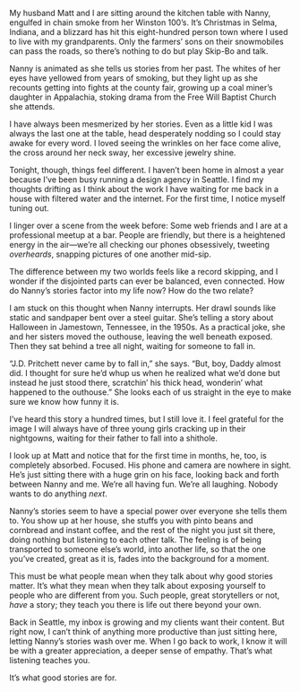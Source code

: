 My husband Matt and I are sitting around the kitchen table with Nanny, engulfed in chain smoke from her Winston 100’s. It’s Christmas in Selma, Indiana, and a blizzard has hit this eight-hundred person town where I used to live with my grandparents. Only the farmers’ sons on their snowmobiles can pass the roads, so there’s nothing to do but play Skip-Bo and talk.

Nanny is animated as she tells us stories from her past. The whites of her eyes have yellowed from years of smoking, but they light up as she recounts getting into fights at the county fair, growing up a coal miner’s daughter in Appalachia, stoking drama from the Free Will Baptist Church she attends.

I have always been mesmerized by her stories. Even as a little kid I was always the last one at the table, head desperately nodding so I could stay awake for every word. I loved seeing the wrinkles on her face come alive, the cross around her neck sway, her excessive jewelry shine.

Tonight, though, things feel different. I haven’t been home in almost a year because I’ve been busy running a design agency in Seattle. I find my thoughts drifting as I think about the work I have waiting for me back in a house with filtered water and the internet. For the first time, I notice myself tuning out.

I linger over a scene from the week before: Some web friends and I are at a professional meetup at a bar. People are friendly, but there is a heightened energy in the air—we’re all checking our phones obsessively, tweeting *overheards*, snapping pictures of one another mid-sip.

The difference between my two worlds feels like a record skipping, and I wonder if the disjointed parts can ever be balanced, even connected. How do Nanny’s stories factor into my life now? How do the two relate?

I am stuck on this thought when Nanny interrupts. Her drawl sounds like static and sandpaper bent over a steel guitar. She’s telling a story about Halloween in Jamestown, Tennessee, in the 1950s. As a practical joke, she and her sisters moved the outhouse, leaving the well beneath exposed. Then they sat behind a tree all night, waiting for someone to fall in.

“J.D. Pritchett never came by to fall in,” she says. “But, boy, Daddy almost did. I thought for sure he’d whup us when he realized what we’d done but instead he just stood there, scratchin’ his thick head, wonderin’ what happened to the outhouse.” She looks each of us straight in the eye to make sure we know how funny it is.

I’ve heard this story a hundred times, but I still love it. I feel grateful for the image I will always have of three young girls cracking up in their nightgowns, waiting for their father to fall into a shithole.

I look up at Matt and notice that for the first time in months, he, too, is completely absorbed. Focused. His phone and camera are nowhere in sight. He’s just sitting there with a huge grin on his face, looking back and forth between Nanny and me. We’re all having fun. We’re all laughing. Nobody wants to do anything *next*.

Nanny’s stories seem to have a special power over everyone she tells them to. You show up at her house, she stuffs you with pinto beans and cornbread and instant coffee, and the rest of the night you just sit there, doing nothing but listening to each other talk. The feeling is of being transported to someone else’s world, into another life, so that the one you’ve created, great as it is, fades into the background for a moment.

This must be what people mean when they talk about why good stories matter. It’s what they mean when they talk about exposing yourself to people who are different from you. Such people, great storytellers or not, *have* a story; they teach you there is life out there beyond your own.

Back in Seattle, my inbox is growing and my clients want their content. But right now, I can’t think of anything more productive than just sitting here, letting Nanny’s stories wash over me. When I go back to work, I know it will be with a greater appreciation, a deeper sense of empathy. That’s what listening teaches you.

It’s what good stories are for.